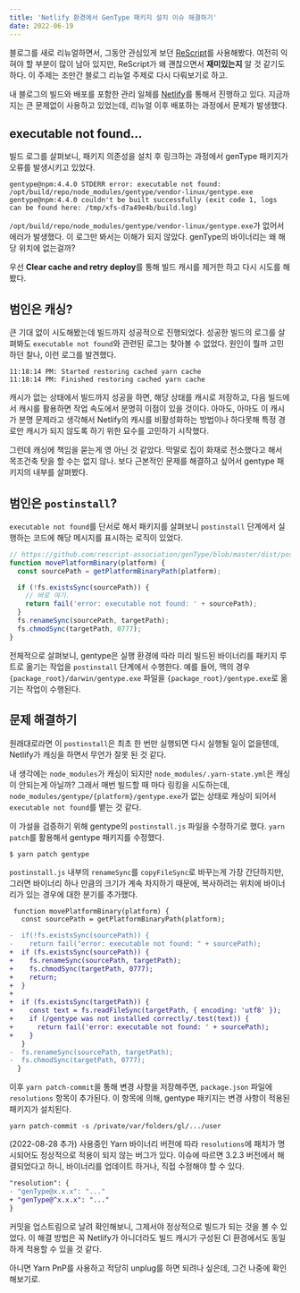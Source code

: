 ```yaml
---
title: 'Netlify 환경에서 GenType 패키지 설치 이슈 해결하기'
date: 2022-06-19
---
```


블로그를 새로 리뉴얼하면서, 그동안 관심있게 보던 [ReScript](https://rescript-lang.org/)를 사용해봤다. 여전히 익혀야 할 부분이 많이 남아 있지만,
ReScript가 왜 괜찮으면서 **재미있는지** 알 것 같기도 하다. 이 주제는 조만간 블로그 리뉴얼 주제로 다시 다뤄보기로 하고.

내 블로그의 빌드와 배포를 포함한 관리 일체를 [Netlify](https://www.netlify.com/)를 통해서 진행하고 있다.
지금까지는 큰 문제없이 사용하고 있었는데, 리뉴얼 이후 배포하는 과정에서 문제가 발생했다.

## executable not found...

빌드 로그를 살펴보니, 패키지 의존성을 설치 후 링크하는 과정에서 genType 패키지가 오류를 발생시키고 있었다.

```
gentype@npm:4.4.0 STDERR error: executable not found: /opt/build/repo/node_modules/gentype/vendor-linux/gentype.exe
gentype@npm:4.4.0 couldn't be built successfully (exit code 1, logs can be found here: /tmp/xfs-d7a49e4b/build.log)
```

`/opt/build/repo/node_modules/gentype/vendor-linux/gentype.exe`가 없어서 에러가 발생했다. 이 로그만 봐서는 이해가 되지 않았다. genType의 바이너리는 왜 해당 위치에 없는걸까?

우선 **Clear cache and retry deploy**를 통해 빌드 캐시를 제거한 하고 다시 시도를 해봤다.

## 범인은 캐싱?

큰 기대 없이 시도해봤는데 빌드까지 성공적으로 진행되었다. 성공한 빌드의 로그를 살펴봐도 `executable not found`와 관련된 로그는 찾아볼 수 없었다. 원인이 뭘까 고민하던 찰나, 이런 로그를 발견했다.

```
11:18:14 PM: Started restoring cached yarn cache
11:18:14 PM: Finished restoring cached yarn cache
```

캐시가 없는 상태에서 빌드까지 성공을 하면, 해당 상태를 캐시로 저장하고, 다음 빌드에서 캐시를 활용하면 작업 속도에서 분명히 이점이 있을 것이다. 아마도, 아마도 이 캐시가 분명 문제라고 생각해서 Netlify의 캐시를 비활성화하는 방법이나 하다못해 특정 경로만 캐시가 되지 않도록 하기 위한 묘수를 고민하기 시작했다.

그런데 캐싱에 책임을 묻는게 영 아닌 것 같았다. 막말로 집이 화재로 전소했다고 해서 목조건축 탓을 할 수는 없지 않나. 보다 근본적인 문제를 해결하고 싶어서 gentype 패키지의 내부를 살펴봤다.

## 범인은 `postinstall`?

`executable not found`를 단서로 해서 패키지를 살펴보니 `postinstall` 단계에서 실행하는 코드에 해당 메시지를 표시하는 로직이 있었다.

```js
// https://github.com/rescript-association/genType/blob/master/dist/postinstall.js#L17-L25
function movePlatformBinary(platform) {
  const sourcePath = getPlatformBinaryPath(platform);

  if (!fs.existsSync(sourcePath)) {
    // 바로 여기.
    return fail('error: executable not found: ' + sourcePath);
  }
  fs.renameSync(sourcePath, targetPath);
  fs.chmodSync(targetPath, 0777);
}
```

전체적으로 살펴보니, gentype은 실행 환경에 따라 미리 빌드된 바이너리를 패키지 루트로 옮기는 작업을 `postinstall` 단계에서 수행한다. 예를 들어, 맥의 경우 `{package_root}/darwin/gentype.exe` 파일을 `{package_root}/gentype.exe`로 옮기는 작업이 수행된다.

## 문제 해결하기

원래대로라면 이 `postinstall`은 최초 한 번만 실행되면 다시 실행될 일이 없을텐데, Netlify가 캐싱을 하면서 무언가 잘못 된 것 같다.

내 생각에는 `node_modules`가 캐싱이 되지만 `node_modules/.yarn-state.yml`은 캐싱이 안되는게 아닐까? 그래서 매번 빌드할 때 마다 링킹을 시도하는데, `node_modules/gentype/{platform}/gentype.exe`가 없는 상태로 캐싱이 되어서 `executable not found`를 뱉는 것 같다.

이 가설을 검증하기 위해 gentype의 `postinstall.js` 파일을 수정하기로 했다. `yarn patch`를 활용해서 gentype 패키지를 수정했다.

```
$ yarn patch gentype
```

`postinstall.js` 내부의 `renameSync`를 `copyFileSync`로 바꾸는게 가장 간단하지만, 그러면 바이너리 하나 만큼의 크기가 계속 차지하기 때문에, 복사하려는 위치에 바이너리가 있는 경우에 대한 분기를 추가했다.

```diff
 function movePlatformBinary(platform) {
   const sourcePath = getPlatformBinaryPath(platform);

-  if(!fs.existsSync(sourcePath)) {
-    return fail("error: executable not found: " + sourcePath);
+  if (fs.existsSync(sourcePath)) {
+    fs.renameSync(sourcePath, targetPath);
+    fs.chmodSync(targetPath, 0777);
+    return;
+  }
+
+  if (fs.existsSync(targetPath)) {
+    const text = fs.readFileSync(targetPath, { encoding: 'utf8' });
+    if (/gentype was not installed correctly/.test(text)) {
+      return fail('error: executable not found: ' + sourcePath);
+    }
   }
-  fs.renameSync(sourcePath, targetPath);
-  fs.chmodSync(targetPath, 0777);
  }
```

이후 `yarn patch-commit`을 통해 변경 사항을 저장해주면, `package.json` 파일에 `resolutions` 항목이 추가된다. 이 항목에 의해, gentype 패키지는 변경 사항이 적용된 패키지가 설치된다.

```shell
yarn patch-commit -s /private/var/folders/gl/.../user
```

(2022-08-28 추가) 사용중인 Yarn 바이너리 버전에 따라 `resolutions`에 패치가 명시되어도 정상적으로 적용이 되지 않는 버그가 있다. 이슈에 따르면 3.2.3 버전에서 해결되었다고 하니, 바이너리를 업데이트 하거나, 직접 수정해야 할 수 있다.

```diff
"resolution": {
- "genType@x.x.x": "..."
+ "genType@^x.x.x": "..."
}
```

커밋을 업스트림으로 날려 확인해보니, 그제서야 정상적으로 빌드가 되는 것을 볼 수 있었다. 이 해결 방법은 꼭 Netlify가 아니더라도 빌드 캐시가 구성된 CI 환경에서도 동일하게 적용할 수 있을 것 같다.

아니면 Yarn PnP를 사용하고 적당히 unplug를 하면 되려나 싶은데, 그건 나중에 확인해보기로.
